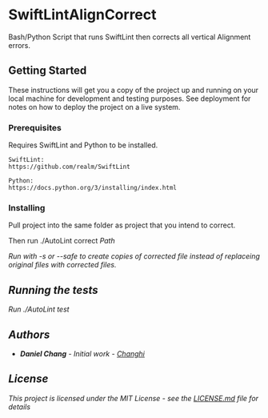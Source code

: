 # SwiftLintAlignCorrect

Bash/Python Script that runs SwiftLint then corrects all vertical Alignment errors.

## Getting Started

These instructions will get you a copy of the project up and running on your local machine for development and testing purposes. See deployment for notes on how to deploy the project on a live system.

### Prerequisites

Requires SwiftLint and Python to be installed.

```
SwiftLint:
https://github.com/realm/SwiftLint

Python:
https://docs.python.org/3/installing/index.html
```

### Installing

Pull project into the same folder as project that you intend to correct.

Then run ./AutoLint correct <em>Path<em>

Run with -s or --safe to create copies of corrected file instead of replaceing original
files with corrected files.

## Running the tests

Run ./AutoLint test

## Authors

* **Daniel Chang** - *Initial work* - [Changhi](https://github.com/Changhi)

## License

This project is licensed under the MIT License - see the [LICENSE.md](LICENSE.md) file for details

